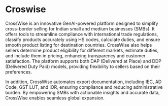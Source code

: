 # Croswise

CrossWise is an innovative GenAI-powered platform designed to simplify cross-border selling for Indian small and medium businesses (SMBs). It offers tools to streamline compliance with international trade regulations, classify products accurately using HS codes, calculate duties, and ensure smooth product listing for destination countries. CrossWise also helps sellers determine product eligibility for different markets, estimate duties, and include them in pricing, enhancing transparency and customer satisfaction. The platform supports both DAP (Delivered at Place) and DDP (Delivered Duty Paid) models, providing flexibility to sellers based on their preferences.

In addition, CrossWise automates export documentation, including IEC, AD Code, GST LUT, and IOR, ensuring compliance and reducing administrative burden. By empowering SMBs with actionable insights and accurate data, CrossWise enables seamless global expansion.
